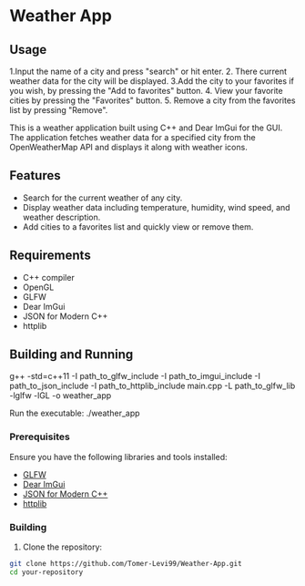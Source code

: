 # Weather App

## Usage
1.Input the name of a city and press "search" or hit enter.
2. There current weather data for the city will be displayed.
3.Add the city to your favorites if you wish, by pressing the "Add to favorites" button.
4. View your favorite cities by pressing the "Favorites" button.
5. Remove a city from the favorites list by pressing "Remove".

This is a weather application built using C++ and Dear ImGui for the GUI. The application fetches weather data for a specified city from the OpenWeatherMap API and displays it along with weather icons.

## Features

- Search for the current weather of any city.
- Display weather data including temperature, humidity, wind speed, and weather description.
- Add cities to a favorites list and quickly view or remove them.

## Requirements

- C++ compiler
- OpenGL
- GLFW
- Dear ImGui
- JSON for Modern C++
- httplib

## Building and Running
g++ -std=c++11 -I path_to_glfw_include -I path_to_imgui_include -I path_to_json_include -I path_to_httplib_include main.cpp -L path_to_glfw_lib -lglfw -lGL -o weather_app

Run the executable:
./weather_app

### Prerequisites

Ensure you have the following libraries and tools installed:

- [GLFW](https://www.glfw.org/)
- [Dear ImGui](https://github.com/ocornut/imgui)
- [JSON for Modern C++](https://github.com/nlohmann/json)
- [httplib](https://github.com/yhirose/cpp-httplib)

### Building

1. Clone the repository:

```bash
git clone https://github.com/Tomer-Levi99/Weather-App.git
cd your-repository
